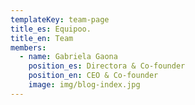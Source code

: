 ```yaml
---
templateKey: team-page
title_es: Equipoo.
title_en: Team
members:
  - name: Gabriela Gaona
    position_es: Directora & Co-founder
    position_en: CEO & Co-founder
    image: img/blog-index.jpg
---
```


